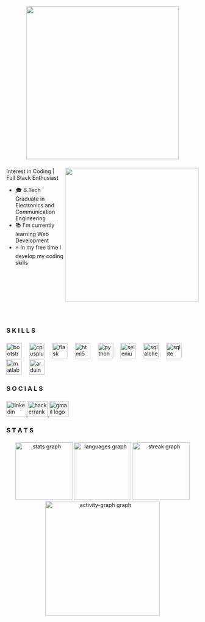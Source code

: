 <div align="center">

  <img height="400" src="https://github.com/user-attachments/assets/254b97b9-f996-45ff-98df-8b515cc2ca9d"  />
</div>

###
<div>
  <img align="right" height="350" src="https://github.com/user-attachments/assets/f340baec-23e6-4a06-81c0-c73f090b9ee2"  />
  
  ###
  
  <p align="left">Interest in Coding | Full Stack Enthusiast
    <ul>
      <li> 🎓 B.Tech Graduate in Electronics and Communication Engineering</li><li> 📚 I'm currently learning Web Development</li><li> ⚡ In my free time I develop my coding skills</li><br><br><br><br><br><br><br><br></p>
</div>

###

<h3 align="left">S K I L L S</h3>

###

<div align="left">
  <img src="https://cdn.jsdelivr.net/gh/devicons/devicon/icons/bootstrap/bootstrap-original.svg" height="40" alt="bootstrap logo"  />
  <img width="12" />
  <img src="https://cdn.jsdelivr.net/gh/devicons/devicon/icons/cplusplus/cplusplus-original.svg" height="40" alt="cplusplus logo"  />
  <img width="12" />
  <img src="https://cdn.jsdelivr.net/gh/devicons/devicon/icons/flask/flask-original.svg" height="40" alt="flask logo"  />
  <img width="12" />
  <img src="https://cdn.jsdelivr.net/gh/devicons/devicon/icons/html5/html5-original.svg" height="40" alt="html5 logo"  />
  <img width="12" />
  <img src="https://cdn.jsdelivr.net/gh/devicons/devicon/icons/python/python-original.svg" height="40" alt="python logo"  />
  <img width="12" />
  <img src="https://cdn.jsdelivr.net/gh/devicons/devicon/icons/selenium/selenium-original.svg" height="40" alt="selenium logo"  />
  <img width="12" />
  <img src="https://cdn.jsdelivr.net/gh/devicons/devicon/icons/sqlalchemy/sqlalchemy-original.svg" height="40" alt="sqlalchemy logo"  />
  <img width="12" />
  <img src="https://cdn.jsdelivr.net/gh/devicons/devicon/icons/sqlite/sqlite-original.svg" height="40" alt="sqlite logo"  />
  <img width="12" />
  <img src="https://cdn.jsdelivr.net/gh/devicons/devicon/icons/matlab/matlab-original.svg" height="40" alt="matlab logo"  />
  <img width="12" />
  <img src="https://cdn.jsdelivr.net/gh/devicons/devicon/icons/arduino/arduino-original.svg" height="40" alt="arduino logo"  />
</div>

###

<h3 align="left">S O C I A L S</h3>

###

<div align="left">
  <a href="https://www.linkedin.com/in/yashvvinie-santhakumar-38a177240/" target="_blank">
    <img src="https://raw.githubusercontent.com/maurodesouza/profile-readme-generator/master/src/assets/icons/social/linkedin/default.svg" width="52" height="40" alt="linkedin logo"  />
  </a>
  <a href="https://www.hackerrank.com/profile/yashvvinie2000" target="_blank">
    <img src="https://raw.githubusercontent.com/maurodesouza/profile-readme-generator/master/src/assets/icons/social/hackerrank/default.svg" width="52" height="40" alt="hackerrank logo"  />
  </a>
  <a href="yashvvinie2000@gmail.com" target="_blank">
    <img src="https://raw.githubusercontent.com/maurodesouza/profile-readme-generator/master/src/assets/icons/social/gmail/default.svg" width="52" height="40" alt="gmail logo"  />
  </a>
</div>

###

<h3 align="left">S T A T S</h3>

###

<div align="center">
  <img src="https://github-readme-stats.vercel.app/api?username=yashskumar9&hide_title=false&hide_rank=false&show_icons=true&include_all_commits=true&count_private=true&disable_animations=true&theme=dracula&locale=en&hide_border=false&order=1&custom_title=Yash's%20GitHubStats" height="150" alt="stats graph"  />
  <img src="https://github-readme-stats.vercel.app/api/top-langs?username=yashskumar9&locale=en&hide_title=false&layout=compact&card_width=320&langs_count=5&theme=dracula&hide_border=false&order=2" height="150" alt="languages graph"  />
  <img src="https://streak-stats.demolab.com?user=yashskumar9&locale=en&mode=daily&theme=dracula&hide_border=false&border_radius=5&order=3" height="150" alt="streak graph"  />
  <img src="https://github-readme-activity-graph.vercel.app/graph?username=yashskumar9&radius=16&theme=dracula&area=true&order=5&hide_border=false&custom_title=Contribution%20Chat" height="300" alt="activity-graph graph"  />
</div>

###

